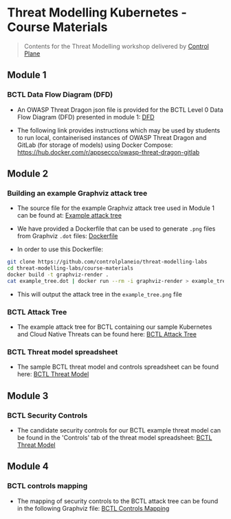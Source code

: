 # Threat Modelling Kubernetes - Course Materials

> Contents for the Threat Modelling workshop delivered by [Control Plane](https://control-plane.io) 

## Module 1

### BCTL Data Flow Diagram (DFD)

- An OWASP Threat Dragon json file is provided for the BCTL Level 0 Data Flow Diagram (DFD) presented in module 1: [DFD](BCTL_L0_DFD.json)

- The following link provides instructions which may be used by students to run local, containerised instances of OWASP Threat Dragon and GitLab (for storage of models) using Docker Compose: https://hub.docker.com/r/appsecco/owasp-threat-dragon-gitlab

## Module 2

### Building an example Graphviz attack tree

- The source file for the example Graphviz attack tree used in Module 1 can be found at: [Example attack tree](example_tree.dot)

- We have provided a Dockerfile that can be used to generate `.png` files from Graphviz `.dot` files: [Dockerfile](Dockerfile)

- In order to use this Dockerfile:

```bash
git clone https://github.com/controlplaneio/threat-modelling-labs
cd threat-modelling-labs/course-materials
docker build -t graphviz-render .
cat example_tree.dot | docker run --rm -i graphviz-render > example_tree.png
```

- This will output the attack tree in the `example_tree.png` file

### BCTL Attack Tree

- The example attack tree for BCTL containing our sample Kubernetes and Cloud Native Threats can be found here: [BCTL Attack Tree](BCTL_tree.dot)

### BCTL Threat model spreadsheet

- The sample BCTL threat model and controls spreadsheet can be found here: [BCTL Threat Model](https://docs.google.com/spreadsheets/d/1xLeh2VMTuypsZIitLukePQU9Z21u9GqZy5VFNc61CM0/edit?usp=sharing)

## Module 3

### BCTL Security Controls

- The candidate security controls for our BCTL example threat model can be found in the 'Controls' tab of the threat model spreadsheet: [BCTL Threat Model](https://docs.google.com/spreadsheets/d/1xLeh2VMTuypsZIitLukePQU9Z21u9GqZy5VFNc61CM0/edit?usp=sharing)

## Module 4

### BCTL controls mapping

- The mapping of security controls to the BCTL attack tree can be found in the following Graphviz file: [BCTL Controls Mapping](BCTL_tree_controls.dot)